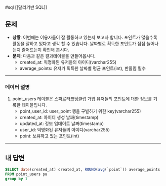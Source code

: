 #sql [[달리기반 SQL]]
## 문제

- **상황**: 이번에는 이용자들이 잘 활동하고 있는지 보고자 합니다. 포인트가 많을수록 활동을 잘하고 있다고 생각 할 수 있습니다. 날짜별로 획득한 포인트가 점점 늘어나는지 줄어드는지 확인해 봅시다.
- **문제**: 다음과 같은 결과테이블을 만들어봅시다.
	- created_at: 익명화된 유저들의 아이디(varchar255)
	- average_points: 유저가 획득한 날짜별 평균 포인트(int), 반올림 필수

---
### 데이터 설명

1. point_users 테이블은 스파르타코딩클럽 가입 유저들의 포인트에 대한 정보를 기록한 테이블입니다.
	- point_user_id: user_point 행을 구별하기 위한 key(varchar255)
	- created_at: 아이디 생성 날짜(timestamp)
	- updated_at: 정보 업데이트 날짜(timestamp)
	- user_id: 익명화된 유저들의 아이디(varchar255)
	- point: 보유하고 있는 포인트(int)

---

## 내 답변

```sql
SELECT date(created_at) created_at, ROUND(avg(`point`)) average_points
FROM point_users pu
group by 1
```
